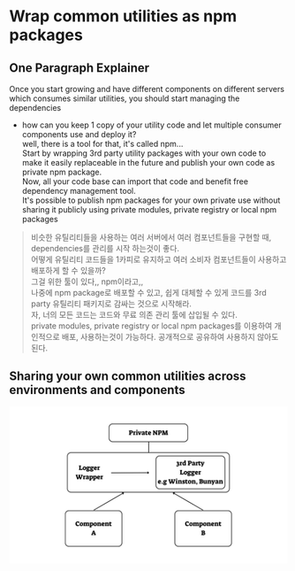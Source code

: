 # Wrap common utilities as npm packages

## One Paragraph Explainer 
Once you start growing and have different components on different servers which consumes similar utilities, you should start managing the dependencies <br> 
- how can you keep 1 copy of your utility code and let multiple consumer components use and deploy it? <br>
well, there is a tool for that, it's called npm... <br>
Start by wrapping 3rd party utility packages with your own code to make it easily replaceable in the future and publish your own code as private npm package. <br>
Now, all your code base can import that code and benefit free dependency management tool. <br>
It's possible to publish npm packages for your own private use without sharing it publicly using private modules, private registry or local npm packages

> 비슷한 유틸리티들을 사용하는 여러 서버에서 여러 컴포넌트들을 구현할 때, dependencies를 관리를 시작 하는것이 좋다. <br> 
> 어떻게 유틸리티 코드들을 1카피로 유지하고 여러 소비자 컴포넌트들이 사용하고 배포하게 할 수 있을까? <br>
> 그걸 위한 툴이 있다,, npm이라고,, <br>
> 나중에 npm package로 배포할 수 있고, 쉽게 대체할 수 있게 코드를 3rd party 유틸리티 패키지로 감싸는 것으로 시작해라. <br>
> 자, 너의 모든 코드는 코드와 무료 의존 관리 툴에 삽입될 수 있다. <br>
> private modules, private registry or local npm packages를 이용하여 개인적으로 배포, 사용하는것이 가능하다. 공개적으로 공유하여 사용하지 않아도 된다. <br>

## Sharing your own common utilities across environments and components
![](https://github.com/goldbergyoni/nodebestpractices/blob/master/assets/images/Privatenpm.png) 
